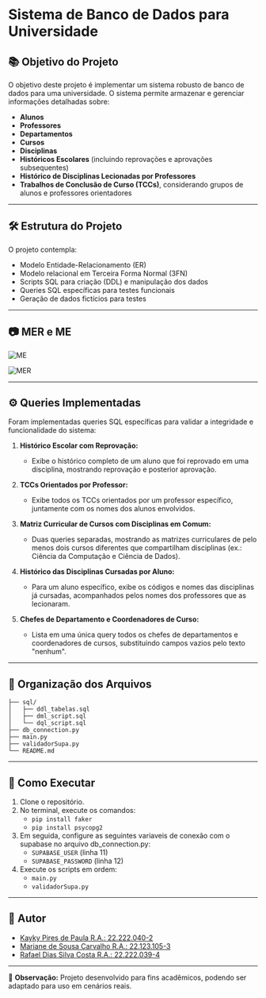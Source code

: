 # Sistema de Banco de Dados para Universidade

## 📚 Objetivo do Projeto
O objetivo deste projeto é implementar um sistema robusto de banco de dados para uma universidade. O sistema permite armazenar e gerenciar informações detalhadas sobre:

- **Alunos**
- **Professores**
- **Departamentos**
- **Cursos**
- **Disciplinas**
- **Históricos Escolares** (incluindo reprovações e aprovações subsequentes)
- **Histórico de Disciplinas Lecionadas por Professores**
- **Trabalhos de Conclusão de Curso (TCCs)**, considerando grupos de alunos e professores orientadores

---

## 🛠️ Estrutura do Projeto

O projeto contempla:
- Modelo Entidade-Relacionamento (ER)
- Modelo relacional em Terceira Forma Normal (3FN)
- Scripts SQL para criação (DDL) e manipulação dos dados
- Queries SQL específicas para testes funcionais
- Geração de dados fictícios para testes

---

## 📷 MER e ME
![ME](https://github.com/user-attachments/assets/142ceb4a-066a-4062-b6b2-f71e28e8fb9f)

![MER](https://github.com/user-attachments/assets/2e5983a9-1eec-4828-837a-d451f9072eac)

---

## ⚙️ Queries Implementadas

Foram implementadas queries SQL específicas para validar a integridade e funcionalidade do sistema:

1. **Histórico Escolar com Reprovação:**
   - Exibe o histórico completo de um aluno que foi reprovado em uma disciplina, mostrando reprovação e posterior aprovação.

2. **TCCs Orientados por Professor:**
   - Exibe todos os TCCs orientados por um professor específico, juntamente com os nomes dos alunos envolvidos.

3. **Matriz Curricular de Cursos com Disciplinas em Comum:**
   - Duas queries separadas, mostrando as matrizes curriculares de pelo menos dois cursos diferentes que compartilham disciplinas (ex.: Ciência da Computação e Ciência de Dados).

4. **Histórico das Disciplinas Cursadas por Aluno:**
   - Para um aluno específico, exibe os códigos e nomes das disciplinas já cursadas, acompanhados pelos nomes dos professores que as lecionaram.

5. **Chefes de Departamento e Coordenadores de Curso:**
   - Lista em uma única query todos os chefes de departamentos e coordenadores de cursos, substituindo campos vazios pelo texto "nenhum".

---

## 📂 Organização dos Arquivos

```
├── sql/
│   ├── ddl_tabelas.sql
│   ├── dml_script.sql
│   └── dql_script.sql
├── db_connection.py
├── main.py
├── validadorSupa.py
└── README.md
```

---

## 🚀 Como Executar

1. Clone o repositório.
2. No terminal, execute os comandos:
   - `pip install faker`
   - `pip install psycopg2`
3. Em seguida, configure as seguintes variaveis de conexão com o supabase no arquivo db_connection.py:
   - `SUPABASE_USER` (linha 11)
   - `SUPABASE_PASSWORD` (linha 12)
3. Execute os scripts em ordem: 
   - `main.py`
   - `validadorSupa.py`
     
---

## 📝 Autor

- [Kayky Pires de Paula R.A.: 22.222.040-2](https://github.com/KaykyyPiress)
- [Mariane de Sousa Carvalho R.A.: 22.123.105-3](https://github.com/carvalhosmari)
- [Rafael Dias Silva Costa R.A.: 22.222.039-4](https://github.com/rafadias008)

---

📌 **Observação:** Projeto desenvolvido para fins acadêmicos, podendo ser adaptado para uso em cenários reais.

